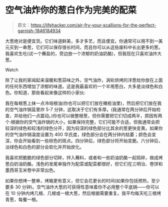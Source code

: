 # 空气油炸你的葱白作为完美的配菜

> 原文：<https://lifehacker.com/air-fry-your-scallions-for-the-perfect-garnish-1846184934>

大葱绝对是便宜货。它们味道鲜美，多才多艺，而且便宜。你通常可以用不到一美元买到一串葱，它们可以保存很长时间，而且你可以从这些废料中长出更多的葱。我喜欢生吃(试一个蘸盐的，旁边放一个浓郁的奶油奶酪)，但我现在只喜欢油炸大葱。

Watch

除了让我的家闻起来温暖和葱蒜味之外，空气油炸，涡轮烘烤的洋葱给你放在上面的任何东西增加了浓郁的味道。这是我最喜欢的一个半用葱白，大多是淡绿色和白色。你知道，那些看起来像这样的小家伙:

我在每根葱上抹一点冷培根油(你也可以把它们放在橄榄油里)，然后把它们放在我的空气油炸锅篮里炸 5-7 分钟，这取决于它们有多厚。(我通常在两分钟后开始检查，并给他们一点震动。)你也可以做整根葱，但你需要把它们切成两半，原因有两个:根据你的空气油炸锅的大小，如果保持完整，它们可能不合适，但我通常会把较深的绿色和较浅的绿色分开，因为较深的绿色部分比其余的葱更快变黄。如果你的空气油炸锅温度设置为 400 华氏度，绿色部分会在两分钟内枯萎；颜色会变深，你会开始看到一些棕色的斑点。四分钟后，绿色部分将开始变脆。六分钟后，淡绿色和白色的部分会软化并开始炭化。

我喜欢把脆脆的绿色部分切碎，拌入蘸料，或者和一些奶油奶酪一起捣碎，做成烤葱白奶油奶酪。浅色的发尾单独作为配菜或配菜都很好，但它们在三明治、卷饼和墨西哥玉米卷中非常出色。

如果你想烤一整串，烤箱更有意义，但它会花更长的时间(如果你包括预热，至少要多 30 分钟)。空气油炸大葱的可获得性意味着你不必用整个平底锅——你可以在 10 分钟内烤几根、几根或一根大葱，然后根据需要重复。我平均每天吃三根烤青葱，每餐一根。